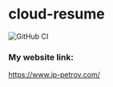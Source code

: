 # cloud-resume

![GitHub CI](https://github.com/IPpetrov/cloud-resume/blob/main/.github/workflows/main.ymlbadge.svg)


### My website link:

https://www.ip-petrov.com/